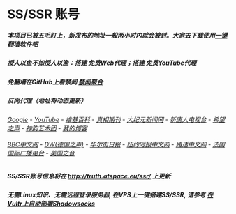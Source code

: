 # SS/SSR 账号 

##### 本项目已被五毛盯上，新发布的地址一般两小时内就会被封。大家去下载使用[一键翻墙软件](https://github.com/gfw-breaker/nogfw/blob/master/README.md)吧

##### 授人以鱼不如授人以渔：搭建 [免费Web代理](https://github.com/no-gfw/heroku-node-proxy#--end--)；搭建 [免费YouTube代理](https://github.com/gfw-breaker/you2php-heroku#--end--) 

##### 免翻墙在GitHub上看禁闻 [禁闻聚合](https://github.com/gfw-breaker/banned-news/blob/master/README.md)

##### 反向代理（地址将动态更新）
######  [Google](http://45.76.214.54:8888/search?q=425事件) - [YouTube](https://nogfw.the-youtube.win) - [维基百科](http://45.76.214.54:8100/wiki/喬高-麥塔斯調查報告) - [真相期刊](http://45.76.214.54:8300/display.aspx?category_id=3&zhuanti_id=2) - [大纪元新闻网](http://45.76.214.54:10080) - [新唐人电视台](http://45.76.214.54:8000) - [希望之声](http://45.76.214.54:8200) - [神韵艺术团](http://45.76.214.54:8000/xtr/gb/prog673.html) - [我的博客](http://45.76.214.54:10000/)<br/> <br/> [BBC中文网](http://45.76.214.54:9100/zhongwen) - [DW(德国之声)](http://45.76.214.54:9200/zh/在线报导/s-9058?&zhongwen=simp) - [华尔街日报](http://45.76.214.54:9300) - [纽约时报中文网](http://45.76.214.54:9400) - [路透中文网](http://45.76.214.54:9500/) - [法国国际广播电台](http://45.76.214.54:9600/) - [美国之音](http://45.76.214.54:9700/) 


##### SS/SSR账号信息将在  http://truth.atspace.eu/ssr/ 上更新

##### 无需Linux知识、无需远程登录服务器, 在VPS上一键搭建SS/SSR, 请参考 [在Vultr上自动部署Shadowsocks](https://gfw-breaker.win/vultr%e9%83%a8%e7%bd%b2ss/) 

